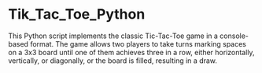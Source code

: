 # Tik_Tac_Toe_Python
This Python script implements the classic Tic-Tac-Toe game in a console-based format. The game allows two players to take turns marking spaces on a 3x3 board until one of them achieves three in a row, either horizontally, vertically, or diagonally, or the board is filled, resulting in a draw. 
